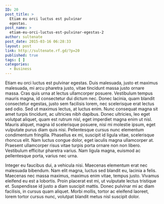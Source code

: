 ```yaml
---
ID: 20
post_title: >
  Etiam eu orci luctus est pulvinar
  egestas.
post_name: >
  etiam-eu-orci-luctus-est-pulvinar-egestas-2
author: sultenate
post_date: 2015-03-16 06:28:33
layout: post
link: http://sultenate.rf.gd/?p=20
published: true
tags: [ ]
categories:
  - Business
---
```

Etiam eu orci luctus est pulvinar egestas. Duis malesuada, justo et maximus malesuada, mi arcu pharetra justo, vitae tincidunt massa justo ornare massa. Cras quis urna at lectus ullamcorper posuere. Vestibulum tempus mauris magna, id consectetur dui dictum nec. Donec lacinia, quam blandit consectetur egestas, justo sem facilisis lorem, nec scelerisque erat lectus sed odio. Sed ut maximus lectus, at luctus enim. Nunc consequat magna sit amet turpis tincidunt, ac ultricies nibh dapibus. Donec ultricies, leo eget volutpat aliquet, quam est rutrum nisl, eget imperdiet magna enim ut nisl. Mauris aliquet, magna id scelerisque posuere, nisi mi molestie ipsum, eget vulputate purus diam quis nisi. Pellentesque cursus nunc elementum condimentum fringilla. Phasellus ex mi, suscipit id ligula vitae, scelerisque rhoncus elit. Nam luctus congue dolor, eget iaculis magna ullamcorper at. Praesent ullamcorper risus vitae turpis porta ornare non non libero. Vestibulum efficitur pharetra varius. Nam ligula magna, euismod ac pellentesque porta, varius nec urna.

Integer eu faucibus dui, a vehicula nisi. Maecenas elementum erat nec malesuada bibendum. Nam elit magna, luctus sed blandit eu, lacinia a felis. Maecenas nec massa maximus, maximus enim vitae, tempus justo. Vivamus eleifend eu est a lobortis. Proin placerat est mi, ut vulputate lectus tristique et. Suspendisse id justo a diam suscipit mattis. Donec pulvinar mi ac diam facilisis, in cursus quam aliquet. Morbi mollis, tortor ac eleifend laoreet, lorem tortor cursus nunc, volutpat blandit metus nisl suscipit dolor.